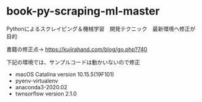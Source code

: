# book-py-scraping-ml-master
Pythonによるスクレイピング＆機械学習　開発テクニック　最新環境へ修正が目的

書籍の修正点→ https://kujirahand.com/blog/go.php?740

下記の環境では、サンプルコードは動かいないので修正
 - macOS Catalina version 10.15.5(19F101)
 - pyenv-virtualenv
 - anaconda3-2020.02
 - twnsorflow version 2.1.0
